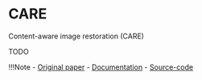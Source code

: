 # CARE

Content-aware image restoration (CARE)

TODO

!!!Note
    - [Original paper](https://www.nature.com/articles/s41592-018-0216-7)
    - [Documentation](http://csbdeep.bioimagecomputing.com/doc/)
    - [Source-code](https://github.com/CSBDeep/CSBDeep)
